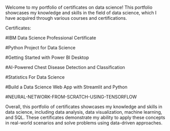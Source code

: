 Welcome to my portfolio of certificates on data science! This portfolio showcases my knowledge and skills in the field of data science, which I have acquired through various courses and certifications.

Certificates:

#IBM Data Science Professional Certificate

#Python Project for Data Science

#Getting Started with Power BI Desktop

#AI-Powered Chest Disease Detection and Classification

#Statistics For Data Science

#Build a Data Science Web App with Streamlit and Python

#NEURAL-NETWORK-FROM-SCRATCH-USING-TENSORFLOW

Overall, this portfolio of certificates showcases my knowledge and skills in data science, including data analysis, data visualization, machine learning, and SQL. These certificates demonstrate my ability to apply these concepts in real-world scenarios and solve problems using data-driven approaches.
